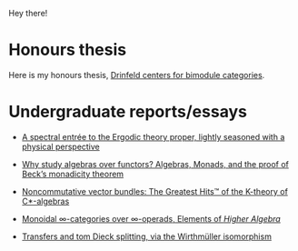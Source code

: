 Hey there!

# Honours thesis

Here is my honours thesis, [Drinfeld centers for bimodule categories](res/2019.honours.thesis.pdf).

# Undergraduate reports/essays

- [A spectral entrée to the Ergodic theory proper, lightly seasoned with a physical perspective](res/2017.s2.math3325.essay.pdf)

- [Why study algebras over functors? Algebras, Monads, and the proof of Beck’s monadicity theorem](res/2018.s1.category.essay.pdf)

- [Noncommutative vector bundles: The Greatest Hits™ of the K-theory of C*-algebras](res/2018.s1.vbkt.report.pdf)

- [Monoidal ∞-categories over ∞-operads, Elements of *Higher Algebra*](res/2018.s2.infcat.essay.pdf)

- [Transfers and tom Dieck splitting, via the Wirthmüller isomorphism](res/2019.s1.esht.report.pdf)
